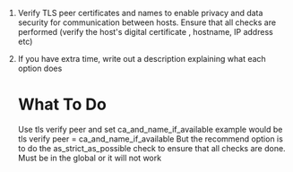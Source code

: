 
1. Verify TLS peer certificates and names to enable privacy and data security for communication between hosts. Ensure that all checks are performed (verify the host's digital certificate , hostname, IP address etc)
2. If you have extra time, write out a description explaining what each option does

   # What To Do
   
   Use tls verify peer and set ca_and_name_if_available example would be 
   tls verify peer = ca_and_name_if_available
   But the recommend option is to do the as_strict_as_possible check to ensure that all checks are done. Must be in the global or it will not work